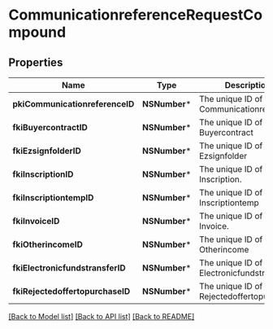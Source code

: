 # CommunicationreferenceRequestCompound

## Properties
Name | Type | Description | Notes
------------ | ------------- | ------------- | -------------
**pkiCommunicationreferenceID** | **NSNumber*** | The unique ID of the Communicationreference | [optional] 
**fkiBuyercontractID** | **NSNumber*** | The unique ID of the Buyercontract | [optional] 
**fkiEzsignfolderID** | **NSNumber*** | The unique ID of the Ezsignfolder | [optional] 
**fkiInscriptionID** | **NSNumber*** | The unique ID of the Inscription. | [optional] 
**fkiInscriptiontempID** | **NSNumber*** | The unique ID of the Inscriptiontemp | [optional] 
**fkiInvoiceID** | **NSNumber*** | The unique ID of the Invoice. | [optional] 
**fkiOtherincomeID** | **NSNumber*** | The unique ID of the Otherincome | [optional] 
**fkiElectronicfundstransferID** | **NSNumber*** | The unique ID of the Electronicfundstransfer | [optional] 
**fkiRejectedoffertopurchaseID** | **NSNumber*** | The unique ID of the Rejectedoffertopurchase | [optional] 

[[Back to Model list]](../README.md#documentation-for-models) [[Back to API list]](../README.md#documentation-for-api-endpoints) [[Back to README]](../README.md)


